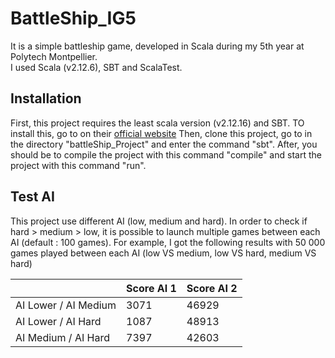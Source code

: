 # BattleShip_IG5
It is a simple battleship game, developed in Scala during my 5th year at Polytech Montpellier.  
  I used Scala (v2.12.6), SBT and ScalaTest.
## Installation
First, this project requires the least scala version (v2.12.16) and SBT. TO install this, go to on their [official website](https://www.scala-lang.org/download/)
  Then, clone this project, go to in the directory "battleShip_Project" and enter the command "sbt". After, you should be to compile the project with this command "compile" and start the project with this command "run".

## Test AI
This project use different AI (low, medium and hard). In order to check if hard > medium > low, it is possible to launch multiple games between each AI (default : 100 games).
  For example, I got the following results with 50 000 games played between each AI (low VS medium, low VS hard, medium VS hard)
  
|   | Score AI 1 | Score AI 2 |
| ------------- | ------------- | ------------ |
| AI Lower / AI Medium  | 3071  | 46929 |
| AI Lower / AI Hard  | 1087  | 48913 |
| AI Medium / AI Hard  | 7397  | 42603 |